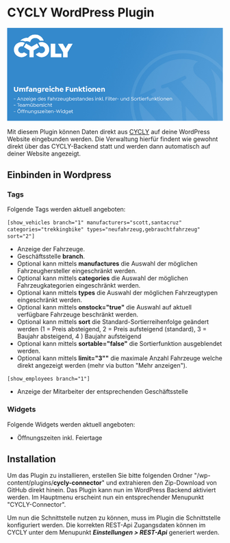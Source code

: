 # CYCLY WordPress Plugin
![cycly logo](./tpl/cycly-header.jpg)

Mit diesem Plugin können Daten direkt aus [CYCLY](https://cycly.ch/) auf deine WordPress Website eingebunden werden. Die Verwaltung hierfür findent wie gewohnt direkt über das CYCLY-Backend statt und werden dann automatisch auf deiner Website angezeigt. 

## Einbinden in Wordpress
### Tags
Folgende Tags werden aktuell angeboten:

```
[show_vehicles branch="1" manufacturers="scott,santacruz" categories="trekkingbike" types="neufahrzeug,gebrauchtfahrzeug" sort="2"]
```
* Anzeige der Fahrzeuge.
* Geschäftsstelle **branch**.
* Optional kann mittels **manufactures** die Auswahl der möglichen Fahrzeughersteller eingeschränkt werden.
* Optional kann mittels **categories** die Auswahl der möglichen Fahrzeugkategorien eingeschränkt werden.
* Optional kann mittels **types** die Auswahl der möglichen Fahrzeugtypen eingeschränkt werden.
* Optional kann mittels **onstock="true"** die Auswahl auf aktuell verfügbare Fahrzeuge beschränkt werden.
* Optional kann mittels **sort** die Standard-Sortierreihenfolge geändert werden (1 = Preis absteigend, 2 = Preis aufsteigend (standard), 3 = Baujahr absteigend, 4 ) Baujahr aufsteigend
* Optional kann mittels **sortable="false"** die Sortierfunktion ausgeblendet werden.
* Optional kann mittels **limit="3""** die maximale Anzahl Fahrzeuge welche direkt angezeigt werden (mehr via button "Mehr anzeigen").

```
[show_employees branch="1"]
```
* Anzeige der Mitarbeiter der entsprechenden Geschäftsstelle

### Widgets
Folgende Widgets werden aktuell angeboten:
* Öffnungszeiten inkl. Feiertage

## Installation

Um das Plugin zu installieren, erstellen Sie bitte folgenden Ordner "/wp-content/plugins/**cycly-connector**" und extrahieren den Zip-Download von GitHub direkt hinein. Das Plugin kann nun im WordPress Backend aktiviert werden. Im Hauptmenu erscheint nun ein entsprechender Menupunkt "CYCLY-Connector".

Um nun die Schnittstelle nutzen zu können, muss im Plugin die Schnittstelle konfiguriert werden. Die korrekten REST-Api Zugangsdaten können im CYCLY unter dem Menupunkt ***Einstellungen > REST-Api*** generiert werden.
